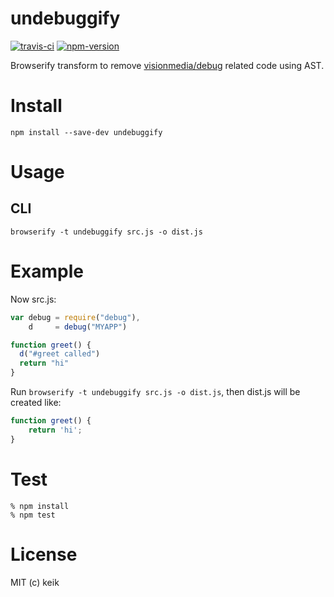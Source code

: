 # undebuggify

[![travis-ci](https://img.shields.io/travis/keik/undebuggify.svg?style=flat-square)](https://travis-ci.org/keik/undebuggify)
[![npm-version](https://img.shields.io/npm/v/undebuggify.svg?style=flat-square)](https://npmjs.org/package/undebuggify)

Browserify transform to remove [visionmedia/debug](https://github.com/visionmedia/debug) related code using AST.


# Install

```
npm install --save-dev undebuggify
```


# Usage

## CLI

```
browserify -t undebuggify src.js -o dist.js
```


# Example

Now src.js:

```js
var debug = require("debug"),
    d     = debug("MYAPP")

function greet() {
  d("#greet called")
  return "hi"
}
```

Run `browserify -t undebuggify src.js -o dist.js`, then dist.js will be created like:

```js
function greet() {
    return 'hi';
}
```


# Test

```
% npm install
% npm test
```


# License

MIT (c) keik
